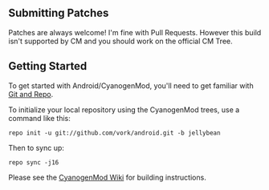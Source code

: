 Submitting Patches
------------------
Patches are always welcome! I'm fine with Pull Requests. However this build isn't supported by CM and 
you should work on the official CM Tree. 


Getting Started
---------------

To get started with Android/CyanogenMod, you'll need to get
familiar with [Git and Repo](http://source.android.com/download/using-repo).

To initialize your local repository using the CyanogenMod trees, use a command like this:

    repo init -u git://github.com/vork/android.git -b jellybean

Then to sync up:

    repo sync -j16

Please see the [CyanogenMod Wiki](http://wiki.cyanogenmod.com/) for building instructions.